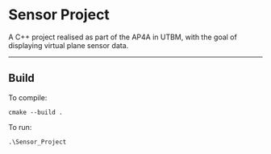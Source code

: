 # Sensor Project

A C++ project realised as part of the AP4A in UTBM, with the goal of displaying virtual plane sensor data.

---

## Build

To compile:
```
cmake --build .
```

To run:
```
.\Sensor_Project
```